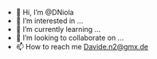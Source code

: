 - 👋 Hi, I’m @DNiola
- 👀 I’m interested in ...
- 🌱 I’m currently learning ...
- 💞️ I’m looking to collaborate on ...
- 📫 How to reach me Davide.n2@gmx.de

<!---
DNiola/DNiola is a ✨ special ✨ repository because its `README.md` (this file) appears on your GitHub profile.
You can click the Preview link to take a look at your changes.
--->
